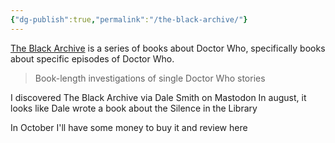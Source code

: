 ```yaml
---
{"dg-publish":true,"permalink":"/the-black-archive/"}
---
```


[The Black Archive](http://obversebooks.co.uk/theblackarchive/) is a series of books about Doctor Who, specifically books about specific episodes of Doctor Who.

> Book-length investigations of single Doctor Who stories

I discovered The Black Archive via Dale Smith on Mastodon 
In august, it looks like Dale wrote a book about the Silence in the Library

In October I'll have some money to buy it and review here
